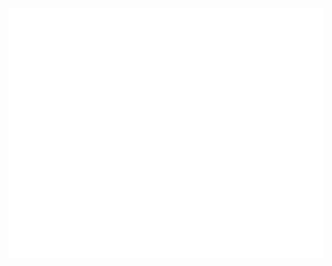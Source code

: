 <div align="center">
	<br>
	<a href="https://s-lungelo.netlify.app">
		<img src="header.svg" width="800" height="400">
	</a>
	<br>
</div>

